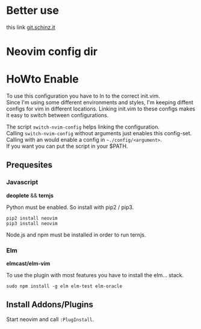 # Better use
this link [git.schinz.it](https://git.schinz.it/dotfiles/nvim)  

# Neovim config dir

# HoWto Enable

To use this configuration you have to ln to the correct init.vim.  
Since I'm using some different environments and styles, I'm keeping diffent configs for vim in different locations. Linking init.vim to these configs makes it easy to switch between configurations.  

The script `switch-nvim-config` helps linking the configuration.  
Calling `switch-nvim-config` without arguments just enables this config-set.  
Calling with an <argument> would enable a config in `~./config/<argument>`.  
If you want you can put the script in your $PATH.  

## Prequesites

### Javascript

**deoplete** && **ternjs**  

Python must be enabled. So install with pip2 / pip3.  

`pip2 install neovim`  
`pip3 install neovim`  

Node.js and npm must be installed in order to run ternjs.  

### Elm

**elmcast/elm-vim**  

To use the plugin with most features you have to install the elm... stack.  

`sudo npm install -g elm elm-test elm-oracle`  

## Install Addons/Plugins

Start neovim and call `:PlugInstall`.  


